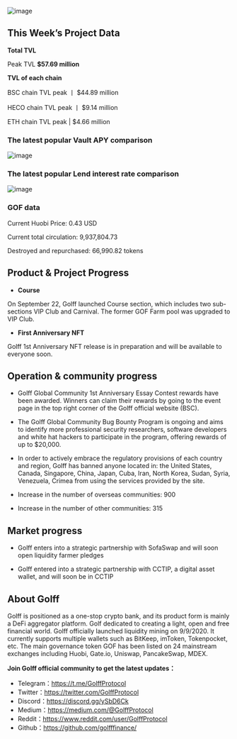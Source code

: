![image](https://docs.golff.com/blog/page/week27/1.jpg)

## This Week’s Project Data

**Total TVL**

Peak TVL **$57.69 million**

**TVL of each chain**

BSC chain TVL peak 丨 $44.89 million

HECO chain TVL peak 丨 $9.14 million

ETH chain TVL peak | $4.66 million

### The latest popular Vault APY comparison

![image](https://docs.golff.com/blog/page/week27/2.jpg)



### The latest popular Lend interest rate comparison

![image](https://docs.golff.com/blog/page/week27/3.jpg)



### **GOF data**

Current Huobi Price: 0.43 USD

Current total circulation: 9,937,804.73

Destroyed and repurchased: 66,990.82 tokens

## Product & Project Progress

- **Course**

On September 22, Golff launched Course section, which includes two sub-sections VIP Club and Carnival. The former GOF Farm pool was upgraded to VIP Club.

- **First Anniversary NFT**

Golff 1st Anniversary NFT release is in preparation and will be available to everyone soon.



## Operation & community progress

- Golff Global Community 1st Anniversary Essay Contest rewards have been awarded. Winners can claim their rewards by going to the event page in the top right corner of the Golff official website (BSC).

- The Golff Global Community Bug Bounty Program is ongoing and aims to identify more professional security researchers, software developers and white hat hackers to participate in the program, offering rewards of up to $20,000.

- In order to actively embrace the regulatory provisions of each country and region, Golff has banned anyone located in: the United States, Canada, Singapore, China, Japan, Cuba, Iran, North Korea, Sudan, Syria, Venezuela, Crimea from using the services provided by the site.

- Increase in the number of overseas communities: 900

- Increase in the number of other communities: 315

  

## Market progress

- Golff enters into a strategic partnership with SofaSwap and will soon open liquidity farmer pledges

- Golff entered into a strategic partnership with CCTIP, a digital asset wallet, and will soon be in CCTIP

  

## About Golff

Golff is positioned as a one-stop crypto bank, and its product form is mainly a DeFi aggregator platform. Golf dedicated to creating a light, open and free financial world. Golff officially launched liquidity mining on 9/9/2020. It currently supports multiple wallets such as BitKeep, imToken, Tokenpocket, etc. The main governance token GOF has been listed on 24 mainstream exchanges including Huobi, Gate.io, Uniswap, PancakeSwap, MDEX.

**Join Golff official community to get the latest updates：**

- Telegram：https://t.me/GolffProtocol
- Twitter：https://twitter.com/GolffProtocol
- Discord：https://discord.gg/ySbD6Ck
- Medium：https://medium.com/@GolffProtocol
- Reddit：https://www.reddit.com/user/GolffProtocol
- Github：https://github.com/golfffinance/
